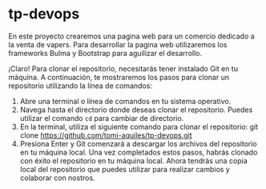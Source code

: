 # tp-devops
En este proyecto crearemos una pagina web para un comercio dedicado a la venta de vapers.
Para desarrollar la pagina web utilizaremos los frameworks Bulma y Bootstrap para aguilizar el desarrollo.

¡Claro! Para clonar el repositorio, necesitarás tener instalado Git en tu máquina. A continuación, te mostraremos los pasos para clonar un repositorio utilizando la línea de comandos:

1. Abre una terminal o línea de comandos en tu sistema operativo.
2. Navega hasta el directorio donde deseas clonar el repositorio. Puedes utilizar el comando `cd` para cambiar de directorio.
3. En la terminal, utiliza el siguiente comando para clonar el repositorio:
   git clone <https://github.com/tomi-aquiles/tp-devops.git>
4. Presiona Enter y Git comenzará a descargar los archivos del repositorio en tu máquina local.
Una vez completados estos pasos, habrás clonado con éxito el repositorio en tu máquina local. Ahora tendrás una copia local del repositorio que puedes utilizar para realizar cambios y colaborar con nostros.
